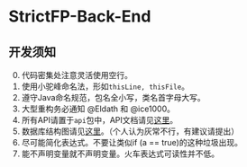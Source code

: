 # StrictFP-Back-End

## 开发须知
0. 代码密集处注意灵活使用空行。
1. 使用小驼峰命名法，形如`` thisLine, thisFile ``。
2. 遵守Java命名规范，包名全小写，类名首字母大写。
3. 大型重构务必通知 @Eldath 和 @ice1000。
4. 所有API请置于``api``包中，API文档请见[这里](https://github.com/ProgramLeague/strictfp/blob/hexo/source/_posts/apis_def.md)。
5. 数据库结构图请见[这里](https://www.processon.com/view/link/587ef0a9e4b049e7959d88d5)。（个人认为灰常不行，有建议请提出）
6. 尽可能简化表达式。不要让类似if (a == true)的这种垃圾出现。
7. 能不声明变量就不声明变量。火车表达式可读性并不低。
